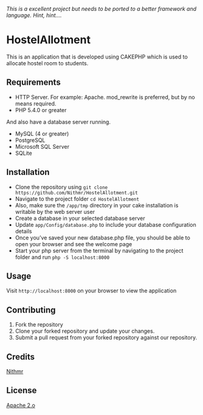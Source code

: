 _This is a excellent project but needs to be ported to a better framework and language. Hint, hint...._
# HostelAllotment
This is an application that is developed using CAKEPHP which is used to allocate hostel room to students. 

## Requirements
* HTTP Server. For example: Apache. mod_rewrite is preferred, but by no means required.
* PHP 5.4.0 or greater

And also have a database server running.

* MySQL (4 or greater)
* PostgreSQL
* Microsoft SQL Server
* SQLite


## Installation
- Clone the repository using `git clone https://github.com/Nithmr/HostelAllotment.git`
- Navigate to the project folder `cd HostelAllotment`
- Also, make sure the `/app/tmp` directory in your cake installation is writable by the web server user
- Create a database in your selected database server
- Update `app/Config/database.php` to include your database configuration details
- Once you’ve saved your new database.php file, you should be able to open your browser and see the welcome page
- Start your php server from the terminal by navigating to the project folder and run `php -S localhost:8000`


## Usage
Visit `http://localhost:8000` on your browser to view the application


## Contributing
1. Fork the repository
2. Clone your forked repository and update your changes.
3. Submit a pull request from your forked repository against our repository.


## Credits
[Nithmr](https://github.com/Nithmr)

## License
[Apache 2.o](https://github.com/Nithmr/HostelAllotment/blob/master/LICENSE)
